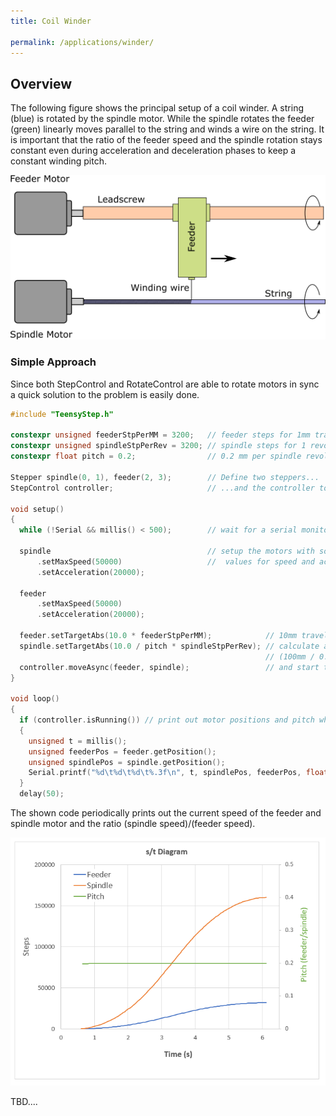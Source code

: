 ```yaml
---
title: Coil Winder

permalink: /applications/winder/
---
```


## Overview

The following figure shows the principal setup of a coil winder. A string (blue) is rotated by the spindle motor. While the spindle rotates the feeder (green) linearly moves parallel to the string and winds a wire on the string. It is important that the ratio of the feeder speed and the spindle rotation stays constant even during acceleration and deceleration phases to keep a constant winding pitch. 


![Overview](assets/winder.png)

### Simple Approach
Since both StepControl and RotateControl are able to rotate motors in  sync a quick solution to the problem is easily done. 

```c++
#include "TeensyStep.h"

constexpr unsigned feederStpPerMM = 3200;   // feeder steps for 1mm travel
constexpr unsigned spindleStpPerRev = 3200; // spindle steps for 1 revolution
constexpr float pitch = 0.2;                // 0.2 mm per spindle revolution

Stepper spindle(0, 1), feeder(2, 3);        // Define two steppers...
StepControl controller;                     // ...and the controller to move them

void setup()
{
  while (!Serial && millis() < 500);        // wait for a serial monitor to connect

  spindle                                   // setup the motors with some reasonable
      .setMaxSpeed(50000)                   //  values for speed and acceleration
      .setAcceleration(20000);

  feeder
      .setMaxSpeed(50000)
      .setAcceleration(20000);

  feeder.setTargetAbs(10.0 * feederStpPerMM);            // 10mm travel
  spindle.setTargetAbs(10.0 / pitch * spindleStpPerRev); // calculate a target to match the pitch:
                                                         // (100mm / 0.2 mm/rev) * 6400 stp/rev
  controller.moveAsync(feeder, spindle);                 // and start the movement
}

void loop()
{
  if (controller.isRunning()) // print out motor positions and pitch while motors are running
  {
    unsigned t = millis();
    unsigned feederPos = feeder.getPosition();
    unsigned spindlePos = spindle.getPosition();
    Serial.printf("%d\t%d\t%d\t%.3f\n", t, spindlePos, feederPos, float(feederPos) / spindlePos);
  }
  delay(50);
```

The shown code periodically prints out the current speed of the feeder and spindle motor and the ratio (spindle speed)/(feeder speed). 

![Diagram](assets/s_t_diagram_1.PNG)



TBD....

